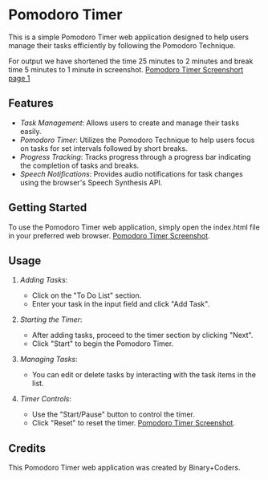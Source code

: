 
# Pomodoro Timer

This is a simple Pomodoro Timer web application designed to help users manage their tasks efficiently by following the Pomodoro Technique. 

For output we have shortened the time 25 minutes to 2 minutes and break time 5 minutes to 1 minute in screenshot.
[Pomodoro Timer Screenshort page 1]()

## Features

- *Task Management*: Allows users to create and manage their tasks easily.
- *Pomodoro Timer*: Utilizes the Pomodoro Technique to help users focus on tasks for set intervals followed by short breaks.
- *Progress Tracking*: Tracks progress through a progress bar indicating the completion of tasks and breaks.
- *Speech Notifications*: Provides audio notifications for task changes using the browser's Speech Synthesis API.

## Getting Started

To use the Pomodoro Timer web application, simply open the index.html file in your preferred web browser.
[Pomodoro Timer Screenshot](https://imgur.com/a/4WBJEQK).

## Usage

1. *Adding Tasks*:
   - Click on the "To Do List" section.
   - Enter your task in the input field and click "Add Task".

2. *Starting the Timer*:
   - After adding tasks, proceed to the timer section by clicking "Next".
   - Click "Start" to begin the Pomodoro Timer.

3. *Managing Tasks*:
   - You can edit or delete tasks by interacting with the task items in the list.

4. *Timer Controls*:
   - Use the "Start/Pause" button to control the timer.
   - Click "Reset" to reset the timer.
   [Pomodoro Timer Screenshot](https://imgur.com/a/4WBJEQK).


## Credits

This Pomodoro Timer web application was created by Binary+Coders.

